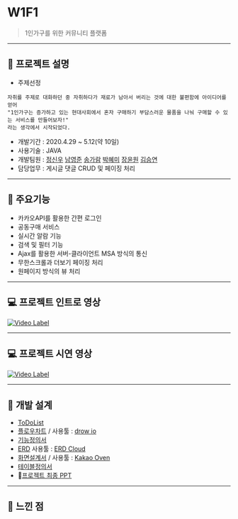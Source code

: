# W1F1
> 1인가구를 위한 커뮤니티 플랫폼

-----------
## &#127836; 프로젝트 설명
* 주제선정 
```
자취를 주제로 대화하던 중 자취하다가 재료가 남아서 버리는 것에 대한 불편함에 아이디어를 얻어
"1인가구는 증가하고 있는 현대사회에서 혼자 구매하기 부담스러운 물품을 나눠 구매할 수 있는 서비스를 만들어보자!"
라는 생각에서 시작되었다.
```
* 개발기간 : 2020.4.29 ~ 5.12(약 10일)
* 사용기술 : JAVA
* 개발팀원 : [정신우](https://github.com/s1nwoo "정신우") [남영준](https://github.com/YoungJoonNam "남영준") [송가람](https://github.com/NikkieS "송가람") [박혜미](https://github.com/phm3241 "박혜미") [장윤원](https://github.com/zannew "장윤원") [김승연](https://github.com/nullsector12 "김승연")
* 담당업무 : 게시글 댓글 CRUD 및 페이징 처리

-----------

## &#128170; 주요기능 
* 카카오API를 활용한 간편 로그인
* 공동구매 서비스
* 실시간 알람 기능
* 검색 및 필터 기능
* Ajax를 활용한 서버-클라이언트 MSA 방식의 통신
* 무한스크롤과 더보기 페이징 처리
* 원페이지 방식의 뷰 처리
-----------

## &#128187; 프로젝트 인트로 영상
[![Video Label](https://img.youtube.com/vi/aCwO6-Lt5fA/0.jpg)](https://youtu.be/aCwO6-Lt5fA)

-----------
## &#128187; 프로젝트 시연 영상
[![Video Label](https://img.youtube.com/vi/NiBQ3iUOvgM/0.jpg)](https://youtu.be/NiBQ3iUOvgM)

-----------
## &#128221; 개발 설계
* [ToDoList](https://docs.google.com/document/d/1bYT4GFLcFJ_UjXLoZdrYLiE4dDvtWJQcQLat3OIq1Uw/edit?usp=sharing)
* [플로우차트](https://drive.google.com/file/d/1pmmGtBzhikj7JPZHjvUBrX5z2B82_SZL/view?usp=sharing) / 사용툴 : [drow io](https://app.diagrams.net/)
* [기능정의서](https://docs.google.com/spreadsheets/d/1NCqAn5_14D6SS678_U6fSOFyqZ_dbzm945EmDkZdceU/edit?usp=sharing)
* [ERD](https://drive.google.com/file/d/1aqfKfQEfgmiJ37vbYgq1GpkJVNK8YktS/view?usp=sharing) 사용툴 : [ERD Cloud](https://www.erdcloud.com/)
* [화면설계서](https://drive.google.com/file/d/1G3vA51nAK-AKpIPjIehYtJ21bRyvGTKh/view?usp=sharing) / 사용툴 : [Kakao Oven](https://ovenapp.io/)
* [테이블정의서](https://docs.google.com/spreadsheets/d/1NCqAn5_14D6SS678_U6fSOFyqZ_dbzm945EmDkZdceU/edit?usp=sharing)
* &#127775;[프로젝트 최종 PPT](https://drive.google.com/file/d/1cWE9EtIXe5pwTTxQFqWmT6agnqX9BCKH/view?usp=sharing)
-----------
## &#128173; 느낀 점
```


```
